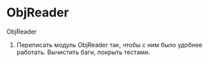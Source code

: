 # ObjReader
ObjReader

1. Переписать модуль ObjReader так, чтобы с ним было удобнее работать. Вычистить баги, покрыть тестами.
